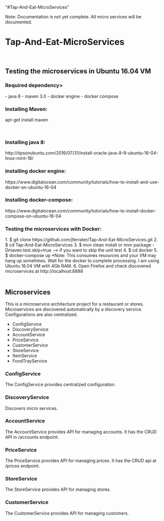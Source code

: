"#Tap-And-Eat-MicroServices" 
</br>
<p>Note: Documentation is not yet complete. All micro services will be documented. </p>

<h1>Tap-And-Eat-MicroServices</h1>
</br>

<h2>Testing the microservices in Ubuntu 16.04 VM</h2>

<h3>Required dependency></h3>
   - java 8
   - maven 3.0
   - docker engine
   - docker compose
</br>
<h3>Installing Maven:</h3>
  <p>apt-get install maven</p>
</br>
<h3>Installing java 8:</h3> 
 http://tipsonubuntu.com/2016/07/31/install-oracle-java-8-9-ubuntu-16-04-linux-mint-18/
</br>
<h3>Installing docker engine:</h3>
 https://www.digitalocean.com/community/tutorials/how-to-install-and-use-docker-on-ubuntu-16-04
</br>
<h3>Installing docker-compose:</h3> 
   https://www.digitalocean.com/community/tutorials/how-to-install-docker-compose-on-ubuntu-16-04
</br>
<h3>Testing the microservices with Docker:</h3>
 1. $ git clone https://github.com/jferrater/Tap-And-Eat-MicroServices.git
 2. $ cd Tap-And-Eat-MicroServices
 3. $ mvn clean install  or mvn package -Dmaven.test.skip=true --> if you want to skip the unit test
 4. $ cd docker
 5. $ docker-compose up *Note: This consumes resources and your VM may hang up sometimes. Wait for the docker to complete processing. I am using Ubuntu 16.04 VM with 4Gb RAM.
 6. Open Firefox and check discovered microservices at http://localhost:8888
 </br>
 </br>
<div>
   <h2>Microservices</h2>
   <p>This is a microservice architecture project for a restaurant or stores. Microservices are discovered automatically by a discovery service. Configurations are also centralized.</p>
   <ul>
   <li>ConfigService</li>
   <li>DiscoveryService</li>
   <li>AccountService</li>
   <li>PriceService</li>
   <li>CustomerService</li>
   <li>StoreService</li>
   <li>ItemService</li>
   <li>FoodTrayService</li>
   </ul>
</div>
<div>
   <h3>ConfigService</h3>
   <p>The ConfigService provides centralized configuration.</p>
   <h3>DiscoveryService</h3>
   <p>Discovers micro services.</p>
   <h3>AccountService</h3>
   <p>The AccountService provides API for managing accounts. It has the CRUD API in /accounts endpoint.</p>
   <h3>PriceService</h3>
   <p>The PriceService provides API for managing prices. It has the CRUD api at /prices endpoint.</p>
   <h3>StoreService</h3>
   <p>The StoreService provides API for managing stores.</p>
   <h3>CustomerService</h3>
   <p>The CustomerService provides API for managing customers.</p>
</div>


